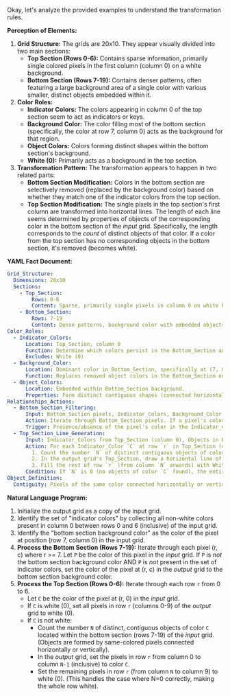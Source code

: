 Okay, let's analyze the provided examples to understand the transformation rules.

**Perception of Elements:**

1.  **Grid Structure:** The grids are 20x10. They appear visually divided into two main sections:
    *   **Top Section (Rows 0-6):** Contains sparse information, primarily single colored pixels in the first column (column 0) on a white background.
    *   **Bottom Section (Rows 7-19):** Contains denser patterns, often featuring a large background area of a single color with various smaller, distinct objects embedded within it.
2.  **Color Roles:**
    *   **Indicator Colors:** The colors appearing in column 0 of the top section seem to act as indicators or keys.
    *   **Background Color:** The color filling most of the bottom section (specifically, the color at row 7, column 0) acts as the background for that region.
    *   **Object Colors:** Colors forming distinct shapes within the bottom section's background.
    *   **White (0):** Primarily acts as a background in the top section.
3.  **Transformation Pattern:** The transformation appears to happen in two related parts:
    *   **Bottom Section Modification:** Colors in the bottom section are selectively removed (replaced by the background color) based on whether they match one of the indicator colors from the top section.
    *   **Top Section Modification:** The single pixels in the top section's first column are transformed into horizontal lines. The length of each line seems determined by properties of objects of the corresponding color in the bottom section of the *input* grid. Specifically, the length corresponds to the *count* of distinct objects of that color. If a color from the top section has no corresponding objects in the bottom section, it's removed (becomes white).

**YAML Fact Document:**


```yaml
Grid_Structure:
  Dimensions: 20x10
  Sections:
    - Top_Section:
        Rows: 0-6
        Content: Sparse, primarily single pixels in column 0 on white background.
    - Bottom_Section:
        Rows: 7-19
        Content: Dense patterns, background color with embedded objects.
Color_Roles:
  - Indicator_Colors:
      Location: Top_Section, column 0
      Function: Determine which colors persist in the Bottom_Section and control line length in the Top_Section output.
      Excludes: White (0)
  - Background_Color:
      Location: Dominant color in Bottom_Section, specifically at (7, 0).
      Function: Replaces removed object colors in the Bottom_Section output.
  - Object_Colors:
      Location: Embedded within Bottom_Section background.
      Properties: Form distinct contiguous shapes (connected horizontally/vertically).
Relationships_Actions:
  - Bottom_Section_Filtering:
      Input: Bottom_Section pixels, Indicator_Colors, Background_Color
      Action: Iterate through Bottom_Section pixels. If a pixel's color is NOT Background_Color AND NOT in Indicator_Colors, change its color to Background_Color in the output. Otherwise, keep the original color.
      Trigger: Presence/absence of the pixel's color in the Indicator_Colors set.
  - Top_Section_Line_Generation:
      Input: Indicator_Colors from Top_Section (column 0), Objects in Bottom_Section (input grid)
      Action: For each Indicator_Color `C` at row `r` in Top_Section (column 0):
        1. Count the number `N` of distinct contiguous objects of color `C` in the Bottom_Section of the input grid.
        2. In the output grid's Top_Section, draw a horizontal line of color `C` starting at (r, 0) with length `N`.
        3. Fill the rest of row `r` (from column `N` onwards) with White (0).
      Condition: If `N` is 0 (no objects of color `C` found), the entire row `r` in the output Top_Section becomes White (0).
Object_Definition:
  Contiguity: Pixels of the same color connected horizontally or vertically form a single object.
```


**Natural Language Program:**

1.  Initialize the output grid as a copy of the input grid.
2.  Identify the set of "indicator colors" by collecting all non-white colors present in column 0 between rows 0 and 6 (inclusive) of the input grid.
3.  Identify the "bottom section background color" as the color of the pixel at position (row 7, column 0) in the input grid.
4.  **Process the Bottom Section (Rows 7-19):** Iterate through each pixel (r, c) where r >= 7. Let `P` be the color of this pixel in the *input* grid. If `P` is *not* the bottom section background color AND `P` is *not* present in the set of indicator colors, set the color of the pixel at (r, c) in the *output* grid to the bottom section background color.
5.  **Process the Top Section (Rows 0-6):** Iterate through each row `r` from 0 to 6.
    *   Let `C` be the color of the pixel at (r, 0) in the *input* grid.
    *   If `C` is white (0), set all pixels in row `r` (columns 0-9) of the *output* grid to white (0).
    *   If `C` is not white:
        *   Count the number `N` of distinct, contiguous objects of color `C` located within the bottom section (rows 7-19) of the *input* grid. (Objects are formed by same-colored pixels connected horizontally or vertically).
        *   In the *output* grid, set the pixels in row `r` from column 0 to column `N-1` (inclusive) to color `C`.
        *   Set the remaining pixels in row `r` (from column `N` to column 9) to white (0). (This handles the case where N=0 correctly, making the whole row white).